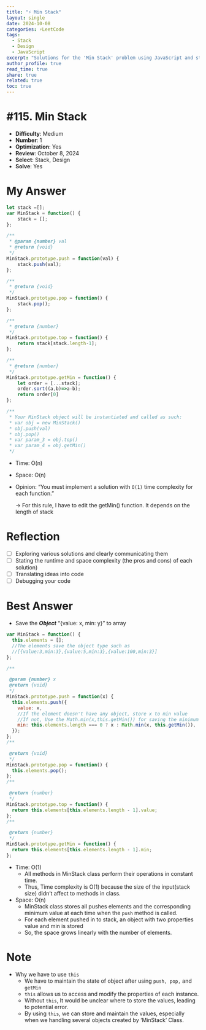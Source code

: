 ```yaml
---
title: "⚡ Min Stack"
layout: single
date: 2024-10-08
categories: ⚡LeetCode
tags: 
  - Stack
  - Design
  - JavaScript
excerpt: "Solutions for the 'Min Stack' problem using JavaScript and stacks."
author_profile: true
read_time: true
share: true
related: true
toc: true
---
```

# #115. Min Stack

- **Difficulty**: Medium
- **Number**: 1  
- **Optimization**: Yes
- **Review**: October 8, 2024  
- **Select**: Stack, Design  
- **Solve**: Yes



# My Answer

```jsx
let stack =[];
var MinStack = function() {
    stack = [];
};

/** 
 * @param {number} val
 * @return {void}
 */
MinStack.prototype.push = function(val) {
    stack.push(val);
};

/**
 * @return {void}
 */
MinStack.prototype.pop = function() {
    stack.pop();
};

/**
 * @return {number}
 */
MinStack.prototype.top = function() {
    return stack[stack.length-1];
};

/**
 * @return {number}
 */
MinStack.prototype.getMin = function() {
    let order = [...stack];
    order.sort((a,b)=>a-b);
    return order[0]
};

/** 
 * Your MinStack object will be instantiated and called as such:
 * var obj = new MinStack()
 * obj.push(val)
 * obj.pop()
 * var param_3 = obj.top()
 * var param_4 = obj.getMin()
 */
```

- Time: O(n)
- Space: O(n)
- Opinion: “You must implement a solution with `O(1)` time complexity for each function.”
    
    → For this rule, I have to edit the getMin() function. It depends on the length of stack 
    

# Reflection

- [ ]  Exploring various solutions and clearly communicating them
- [ ]  Stating the runtime and space complexity (the pros and cons) of each solution)
- [ ]  Translating ideas into code
- [ ]  Debugging your code

# Best Answer

- Save the ***Object*** “{value: x, min: y}” to array

```jsx
var MinStack = function() {
  this.elements = [];
  //The elements save the object type such as 
  //[{value:3,min:3},{value:5,min:3},{value:100,min:3}]
};

/**

 @param {number} x
 @return {void}
 */
MinStack.prototype.push = function(x) {
  this.elements.push({
    value: x,
    //If the element doesn't have any object, store x to min value
    //If not, Use the Math.min(x,this.getMin()) for saving the minimum value 
    min: this.elements.length === 0 ? x : Math.min(x, this.getMin()),
  });
};
/**

 @return {void}
 */
MinStack.prototype.pop = function() {
  this.elements.pop();
};
/**

 @return {number}
 */
MinStack.prototype.top = function() {
  return this.elements[this.elements.length - 1].value;
};
/**

 @return {number}
 */
MinStack.prototype.getMin = function() {
  return this.elements[this.elements.length - 1].min;
};
```

- Time: O(1)
    - All methods in MinStack class perform their operations in constant time.
    - Thus, Time complexity is O(1) because the size of the input(stack size) didn’t affect to methods in class.
- Space: O(n)
    - MinStack class stores all pushes elements and the corresponding minimum value at each time when the `push` method is called.
    - For each element pushed in to stack, an object with two properties value and min is stored
    - So, the space grows linearly with the number of elements.

# Note

- Why we have to use `this`
    - We have to maintain the state of object after using `push, pop,` and `getMin`
    - `this`  allows us to access and modify the properties of each instance.
    - Without `this`, It would be unclear where to store the values, leading to potential error.
    - By using `this`, we can store and maintain the values, especially when we handling several objects created by ‘MinStack’ Class.
